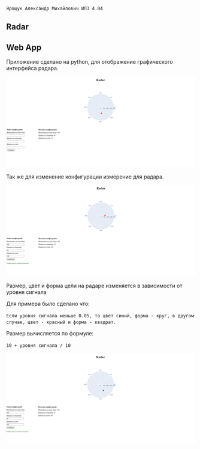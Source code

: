 `Ярощук Александр Михайлович ИПЗ 4.04`
## Radar

## Web App
Приложение сделано на python, для отображение графического интерфейса радара.

![screenshot1](screenshots/screenshot1.png)

Так же для изменение конфигурации измерение для радара.

![screenshot2](screenshots/screenshot2.png)

Размер, цвет и форма цели на радаре изменяется в зависимости от уровня сигнала

Для примера было сделано что:

`Если уровня сигнала меньше 0.05, то цвет синий, форма - круг,
в другом случае, цвет - красный и форма - квадрат.`

Размер вычисляется по формуле:

`10 + уровня сигнала / 10`

![screenshot1](screenshots/screenshot3.png)
